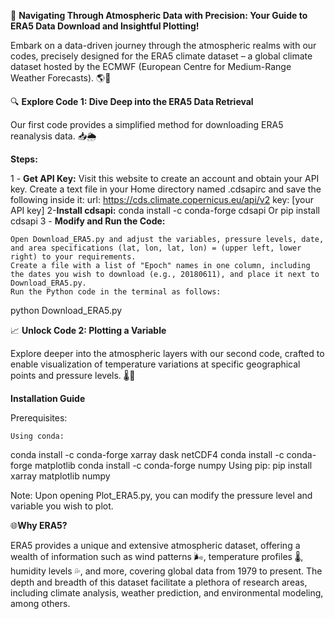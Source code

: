 🚀 **Navigating Through Atmospheric Data with Precision: Your Guide to ERA5 Data Download and Insightful Plotting!**

Embark on a data-driven journey through the atmospheric realms with our codes, precisely designed for the ERA5 climate dataset – a global climate dataset hosted by the ECMWF (European Centre for Medium-Range Weather Forecasts). 🌎💨

🔍 **Explore Code 1: Dive Deep into the ERA5 Data Retrieval**

Our first code provides a simplified method for downloading ERA5 reanalysis data. 📥🌦️

**Steps:**

1 - __Get API Key:__
        Visit this website to create an account and obtain your API key.
        Create a text file in your Home directory named .cdsapirc and save the following inside it:
url: https://cds.climate.copernicus.eu/api/v2
key: [your API key]
2-__Install cdsapi:__
conda install -c conda-forge cdsapi
Or
pip install cdsapi
3 - __Modify and Run the Code:__

    Open Download_ERA5.py and adjust the variables, pressure levels, date, and area specifications (lat, lon, lat, lon) = (upper left, lower right) to your requirements.
    Create a file with a list of "Epoch" names in one column, including the dates you wish to download (e.g., 20180611), and place it next to Download_ERA5.py.
    Run the Python code in the terminal as follows:
python Download_ERA5.py

📈 __Unlock Code 2: Plotting a Variable__

Explore deeper into the atmospheric layers with our second code, crafted to enable visualization of temperature variations at specific geographical points and pressure levels. 🌡️📍

__Installation Guide__

Prerequisites:

    Using conda:
conda install -c conda-forge xarray dask netCDF4 
conda install -c conda-forge matplotlib
conda install -c conda-forge numpy
    Using pip:
pip install xarray matplotlib numpy

Note: Upon opening Plot_ERA5.py, you can modify the pressure level and variable you wish to plot.

🌐**Why ERA5?**

ERA5 provides a unique and extensive atmospheric dataset, offering a wealth of information such as wind patterns 🌬️, temperature profiles 🌡️, humidity levels 💦, and more, covering global data from 1979 to present. The depth and breadth of this dataset facilitate a plethora of research areas, including climate analysis, weather prediction, and environmental modeling, among others.





